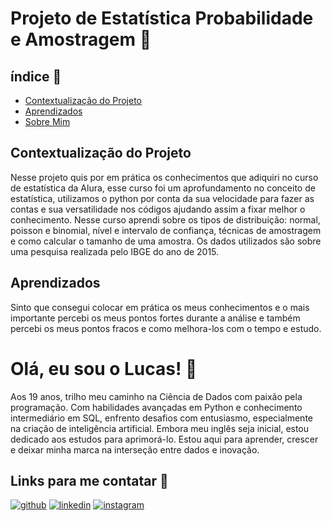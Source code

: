 # Projeto de Estatística Probabilidade e Amostragem 🚀

## índice 🏹
  - <a href="#contextualização-do-projeto">Contextualização do Projeto</a>
  - <a href="#aprendizados">Aprendizados</a>
  - <a href="#olá-eu-sou-o-lucas-👋">Sobre Mim</a>

## Contextualização do Projeto
Nesse projeto quis por em prática os conhecimentos que adiquiri no curso de estatística da Alura, esse curso foi um aprofundamento no conceito de estatística, utilizamos o python por conta da sua velocidade para fazer as contas e sua versatilidade nos códigos ajudando assim a fixar melhor o conhecimento. Nesse curso aprendi sobre os tipos de distribuição: normal, poisson e binomial, nível e intervalo de confiança, técnicas de amostragem e como calcular o tamanho de uma amostra. Os dados utilizados são sobre uma pesquisa realizada pelo IBGE do ano de 2015.

## Aprendizados
Sinto que consegui colocar em prática os meus conhecimentos e o mais importante percebi os meus pontos fortes durante a análise e também percebi os meus pontos fracos e como melhora-los com o tempo e estudo.

# Olá, eu sou o Lucas! 👋
Aos 19 anos, trilho meu caminho na Ciência de Dados com paixão pela programação. Com habilidades avançadas em Python e conhecimento intermediário em SQL, enfrento desafios com entusiasmo, especialmente na criação de inteligência artificial. Embora meu inglês seja inicial, estou dedicado aos estudos para aprimorá-lo. Estou aqui para aprender, crescer e deixar minha marca na interseção entre dados e inovação.

## Links para me contatar 🔗 
[![github](https://img.shields.io/badge/github-000?style=for-the-badge&logo=github&logoColor=white)](https://github.com/LucasSantos875478)
[![linkedin](https://img.shields.io/badge/linkedin-0A66C2?style=for-the-badge&logo=linkedin&logoColor=white)](https://www.linkedin.com/in/lucas-santos-454584285/)
[![instagram](https://img.shields.io/badge/instagram-1DA1F2?style=for-the-badge&logo=instagram&logoColor=)](https://www.instagram.com/lucassantos875478/)
